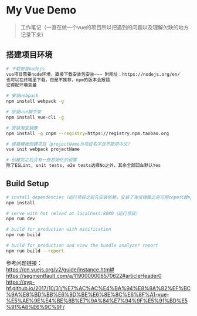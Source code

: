 # My Vue Demo

> 工作笔记（一直在做一个vue的项目所以把遇到的问题以及理解欠缺的地方记录下来）

## 搭建项目环境

``` bash
# 下载安装nodejs
vue项目需要node环境，直接下载安装包安装~~~ 附网址：https://nodejs.org/en/
也可以在终端里下载，但是不推荐，npm的版本会报错
记得配环境变量

# 安装webpack 
npm install webpack -g

# 安装vue脚手架 
npm install vue-cli -g

# 安装淘宝镜像
npm install -g cnpm --registry=https://registry.npm.taobao.org

# 根据模板创建项目（projectName为项目名字且不能用中文）
vue init webpack projectName

# 创建完之后会有一些初始化的设置
除了ESLint, unit tests, e2e tests选择No之外，其余全部回车默认Yes

```

## Build Setup

``` bash
# install dependencies（运行项目之前先安装依赖，安装了淘宝镜像之后可用cnpm代替npm）
npm install

# serve with hot reload at localhost:8080（运行项目）
npm run dev

# build for production with minification
npm run build

# build for production and view the bundle analyzer report
npm run build --report
```

参考问题链接：  
https://cn.vuejs.org/v2/guide/instance.html#
https://segmentfault.com/a/1190000008570622#articleHeader0  
https://xyp-hf.github.io/2017/10/31/%E7%AC%AC%E4%BA%94%E8%8A%82%EF%BC%9A%E8%BD%BB%E6%9D%BE%E6%8E%8C%E6%8F%A1-vue-%E5%AE%9E%E4%BE%8B%E7%9A%84%E7%94%9F%E5%91%BD%E5%91%A8%E6%9C%9F/
